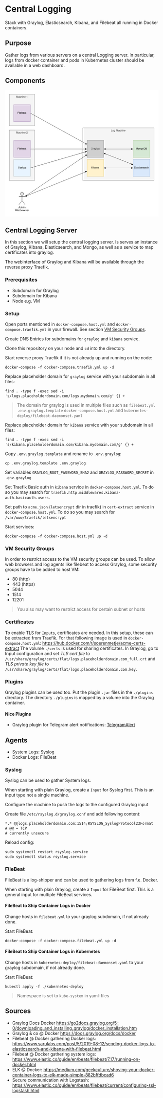 # Central Logging
Stack with Graylog, Elasticsearch, Kibana, and Filebeat all running in Docker containers.

## Purpose
Gather logs from various servers on a central Logging server.
In particular, logs from docker container and pods in Kubernetes cluster should be available in a web dashboard.

## Components

![Components](diagrams/central-logging-components.jpg)


## Central Logging Server

In this section we will setup the central logging server. 
Is serves an instance of Graylog, Kibana, Elasticsearch, and Mongo, as well as a service to map certificates into graylog.

The webinterface of Graylog and Kibana will be available through the reverse proxy Traefik.

### Prerequisites
- Subdomain for Graylog
- Subdomain for Kibana
- Node e.g. VM

### Setup 

Open ports mentioned in `docker-compose.host.yml` and `docker-compose.traefik.yml` in your firewall. See section [VM Security Groups](#vm-security-groups).

Create DNS Entries for subdomains for `graylog` and `kibana` service.

Clone this repository on your node and `cd` into the directory.

Start reverse proxy Traefik if it is not already up and running on the node:

```shell
docker-compose -f docker-compose.traefik.yml up -d
```

Replace placeholder domain for `graylog` service with your subdomain in all files:
```shell
find . -type f -exec sed -i 's/logs.placeholderdomain.com/logs.mydomain.com/g' {} +
```

> The domain for graylog is used in multiple files such as `filebeat.yml` `.env.graylog.template` `docker-compose.host.yml` and `kubernetes-deploy/filebeat-daemonset.yaml`

Replace placeholder domain for `kibana` service with your subdomain in all files:
```shell
find . -type f -exec sed -i 's/kibana.placeholderdomain.com/kibana.mydomain.com/g' {} +
```

Copy `.env.graylog.template` and rename to `.env.graylog`:

```shell
cp .env.graylog.template .env.graylog
```

Set variables `GRAYLOG_ROOT_PASSWORD_SHA2` and `GRAYLOG_PASSWORD_SECRET` in `.env.graylog`.

Set Traefik Basic auth in `kibana` service in `docker-compose.host.yml`. To do so you may search for `traefik.http.middlewares.kibana-auth.basicauth.users`.

Set path to `acme.json` (`letsencrypt` dir in traefik) in `cert-extract` service in `docker-compose.host.yml`. To do so you may search for `/var/www/traefik/letsencrypt`

Start services:
```shell
docker-compose -f docker-compose.host.yml up -d
```

### VM Security Groups 
In order to restrict access to the VM security groups can be used. 
To allow web browsers and log agents like filebeat to access Graylog, 
some security groups have to be added to host VM:

- 80 (http)
- 443 (https)
- 5044
- 1514
- 12201

> You also may want to restrict access for certain subnet or hosts

### Certificates
To enable TLS for `Inputs`, certificates are needed. 
In this setup, these can be extracted from Traefik. 
For that following image is used in `docker-compose.host.yml`: https://hub.docker.com/r/soerenmetje/acme-certs-extract 
The volume `./certs` is used for sharing certificates.
In Graylog, go to Input configuration and set *TLS cert file* to `/usr/share/graylog/certs/flat/logs.placeholderdomain.com_full.crt`
and *TLS private key file* to `/usr/share/graylog/certs/flat/logs.placeholderdomain.com.key`.

### Plugins
Graylog plugins can be used too. 
Put the plugin `.jar` files in the `./plugins` directory.
The directory `./plugins` is mapped by a volume into the Graylog container.

#### Nice Plugins
- Graylog plugin for Telegram alert notifications: [TelegramAlert](https://github.com/irgendwr/TelegramAlert)

## Agents
- System Logs: Syslog
- Docker Logs: FileBeat

### Syslog
Syslog can be used to gather System logs.

When starting with plain Graylog, create a `Input` for Syslog first. This is an input type not a single machine.

Configure the machine to push the logs to the configured Graylog input



Create file `/etc/rsyslog.d/graylog.conf` and add following content:
```
*.* @@logs.placeholderdomain.com:1514;RSYSLOG_SyslogProtocol23Format
# @@ = TCP 
# currently unsecure
```

Reload config:
```shell
sudo systemctl restart rsyslog.service 
sudo systemctl status rsyslog.service 
```

### FileBeat
FileBeat is a log-shipper and can be used to gathering logs from f.e. Docker.

When starting with plain Graylog, create a `Input` for FileBeat first. This is a general input for multiple FileBeat services.

#### FileBeat to Ship Container Logs in Docker
Change hosts in `filebeat.yml` to your graylog subdomain, if not already done.

Start FileBeat:
```shell
docker-compose -f docker-compose.filebeat.yml up -d
```

#### FileBeat to Ship Container Logs in Kubernetes
Change hosts in `kubernetes-deploy/filebeat-daemonset.yaml` to your graylog subdomain, if not already done.

Start FileBeat:
```shell
kubectl apply -f ./kubernetes-deploy
```

> Namespace is set to `kube-system` in yaml-files

## Sources
- Graylog Docs Docker https://go2docs.graylog.org/5-0/downloading_and_installing_graylog/docker_installation.htm
- Graylog & co @ Docker https://docs.graylog.org/docs/docker
- Filebeat @ Docker gathering Docker logs: https://www.sarulabs.com/post/5/2019-08-12/sending-docker-logs-to-elasticsearch-and-kibana-with-filebeat.html
- Filebeat @ Docker gathering system logs: https://www.elastic.co/guide/en/beats/filebeat/7.17/running-on-docker.html
- ELK @ Docker: https://medium.com/geekculture/shoving-your-docker-container-logs-to-elk-made-simple-882bffdbcad6
- Secure communication with Logstash: https://www.elastic.co/guide/en/beats/filebeat/current/configuring-ssl-logstash.html

